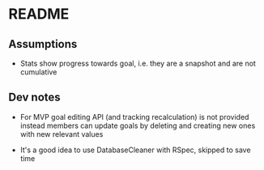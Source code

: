 # README

## Assumptions

* Stats show progress towards goal, i.e. they are a snapshot and are not cumulative

## Dev notes

* For MVP goal editing API (and tracking recalculation) is not provided
  instead members can update goals by deleting and creating new ones with 
  new relevant values

* It's a good idea to use DatabaseCleaner with RSpec, skipped to save time